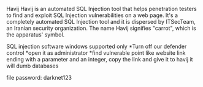 Havij
Havij is an automated SQL Injection tool that helps penetration testers to find and exploit SQL Injection vulnerabilities on a web page. It's a completely automated SQL Injection tool and it is dispersed by ITSecTeam, an Iranian security organization. The name Havij signifies "carrot", which is the apparatus' symbol.

SQL injection software
windows supported only *Turn off our defender control *open it as administrator *find vulnerable point like website link ending with a parameter and an integer, copy the link and give it to havij it will dumb databases

file password: darknet123
